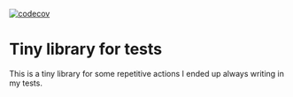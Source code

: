 

[![codecov](https://codecov.io/gh/afruizc/tst/branch/master/graph/badge.svg)](https://codecov.io/gh/afruizc/tst)


# Tiny library for tests

This is a tiny library for some repetitive actions I ended up always writing
in my tests.
